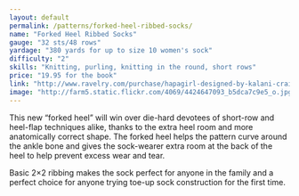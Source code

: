 ```yaml
---
layout: default
permalink: /patterns/forked-heel-ribbed-socks/
name: "Forked Heel Ribbed Socks"
gauge: "32 sts/48 rows"
yardage: "380 yards for up to size 10 women's sock"
difficulty: "2"
skills: "Knitting, purling, knitting in the round, short rows"
price: "19.95 for the book"
link: "http://www.ravelry.com/purchase/hapagirl-designed-by-kalani-craig/12495"
image: "http://farm5.static.flickr.com/4069/4424647093_b5dca7c9e5_o.jpg"
---
```


This new “forked heel” will win over die-hard devotees of short-row and heel-flap techniques alike, thanks to the extra heel room and more anatomically correct shape. The forked heel helps the pattern curve around the ankle bone and gives the sock-wearer extra room at the back of the heel to help prevent excess wear and tear.

Basic 2×2 ribbing makes the sock perfect for anyone in the family and a perfect choice for anyone trying toe-up sock construction for the first time.